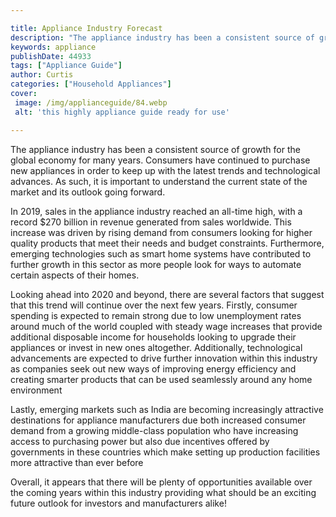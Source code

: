 ```yaml
---

title: Appliance Industry Forecast
description: "The appliance industry has been a consistent source of growth for the global economy for many years. Consumers have continued to p...learn more about it now"
keywords: appliance
publishDate: 44933
tags: ["Appliance Guide"]
author: Curtis
categories: ["Household Appliances"]
cover: 
 image: /img/applianceguide/84.webp
 alt: 'this highly appliance guide ready for use'

---
```


The appliance industry has been a consistent source of growth for the global economy for many years. Consumers have continued to purchase new appliances in order to keep up with the latest trends and technological advances. As such, it is important to understand the current state of the market and its outlook going forward.

In 2019, sales in the appliance industry reached an all-time high, with a record $270 billion in revenue generated from sales worldwide. This increase was driven by rising demand from consumers looking for higher quality products that meet their needs and budget constraints. Furthermore, emerging technologies such as smart home systems have contributed to further growth in this sector as more people look for ways to automate certain aspects of their homes.

Looking ahead into 2020 and beyond, there are several factors that suggest that this trend will continue over the next few years. Firstly, consumer spending is expected to remain strong due to low unemployment rates around much of the world coupled with steady wage increases that provide additional disposable income for households looking to upgrade their appliances or invest in new ones altogether. Additionally, technological advancements are expected to drive further innovation within this industry as companies seek out new ways of improving energy efficiency and creating smarter products that can be used seamlessly around any home environment 

Lastly, emerging markets such as India are becoming increasingly attractive destinations for appliance manufacturers due both increased consumer demand from a growing middle-class population who have increasing access to purchasing power but also due incentives offered by governments in these countries which make setting up production facilities more attractive than ever before 

Overall, it appears that there will be plenty of opportunities available over the coming years within this industry providing what should be an exciting future outlook for investors and manufacturers alike!
